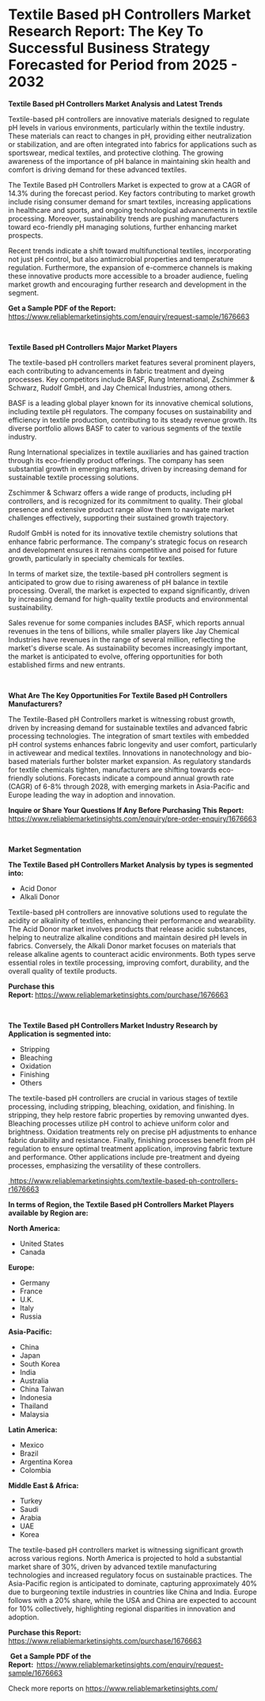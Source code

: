 <p><h1>Textile Based pH Controllers Market Research Report: The Key To Successful Business Strategy Forecasted for Period from 2025 - 2032</h1></p><p><strong>Textile Based pH Controllers Market Analysis and Latest Trends</strong></p>
<p><p>Textile-based pH controllers are innovative materials designed to regulate pH levels in various environments, particularly within the textile industry. These materials can react to changes in pH, providing either neutralization or stabilization, and are often integrated into fabrics for applications such as sportswear, medical textiles, and protective clothing. The growing awareness of the importance of pH balance in maintaining skin health and comfort is driving demand for these advanced textiles.</p><p>The Textile Based pH Controllers Market is expected to grow at a CAGR of 14.3% during the forecast period. Key factors contributing to market growth include rising consumer demand for smart textiles, increasing applications in healthcare and sports, and ongoing technological advancements in textile processing. Moreover, sustainability trends are pushing manufacturers toward eco-friendly pH managing solutions, further enhancing market prospects.</p><p>Recent trends indicate a shift toward multifunctional textiles, incorporating not just pH control, but also antimicrobial properties and temperature regulation. Furthermore, the expansion of e-commerce channels is making these innovative products more accessible to a broader audience, fueling market growth and encouraging further research and development in the segment.</p></p>
<p><strong>Get a Sample PDF of the Report:&nbsp;</strong> <a href="https://www.reliablemarketinsights.com/enquiry/request-sample/1676663?utm_campaign=2532&utm_medium=2&utm_source=Github&utm_content=ia&utm_term=24032025&utm_id=textile-based-ph-controllers">https://www.reliablemarketinsights.com/enquiry/request-sample/1676663</a></p>
<p>&nbsp;</p>
<p><strong>Textile Based pH Controllers Major Market Players</strong></p>
<p><p>The textile-based pH controllers market features several prominent players, each contributing to advancements in fabric treatment and dyeing processes. Key competitors include BASF, Rung International, Zschimmer & Schwarz, Rudolf GmbH, and Jay Chemical Industries, among others.</p><p>BASF is a leading global player known for its innovative chemical solutions, including textile pH regulators. The company focuses on sustainability and efficiency in textile production, contributing to its steady revenue growth. Its diverse portfolio allows BASF to cater to various segments of the textile industry.</p><p>Rung International specializes in textile auxiliaries and has gained traction through its eco-friendly product offerings. The company has seen substantial growth in emerging markets, driven by increasing demand for sustainable textile processing solutions.</p><p>Zschimmer & Schwarz offers a wide range of products, including pH controllers, and is recognized for its commitment to quality. Their global presence and extensive product range allow them to navigate market challenges effectively, supporting their sustained growth trajectory.</p><p>Rudolf GmbH is noted for its innovative textile chemistry solutions that enhance fabric performance. The company's strategic focus on research and development ensures it remains competitive and poised for future growth, particularly in specialty chemicals for textiles.</p><p>In terms of market size, the textile-based pH controllers segment is anticipated to grow due to rising awareness of pH balance in textile processing. Overall, the market is expected to expand significantly, driven by increasing demand for high-quality textile products and environmental sustainability.</p><p>Sales revenue for some companies includes BASF, which reports annual revenues in the tens of billions, while smaller players like Jay Chemical Industries have revenues in the range of several million, reflecting the market's diverse scale. As sustainability becomes increasingly important, the market is anticipated to evolve, offering opportunities for both established firms and new entrants.</p></p>
<p>&nbsp;</p>
<p><strong>What Are The Key Opportunities For Textile Based pH Controllers Manufacturers?</strong></p>
<p><p>The Textile-Based pH Controllers market is witnessing robust growth, driven by increasing demand for sustainable textiles and advanced fabric processing technologies. The integration of smart textiles with embedded pH control systems enhances fabric longevity and user comfort, particularly in activewear and medical textiles. Innovations in nanotechnology and bio-based materials further bolster market expansion. As regulatory standards for textile chemicals tighten, manufacturers are shifting towards eco-friendly solutions. Forecasts indicate a compound annual growth rate (CAGR) of 6-8% through 2028, with emerging markets in Asia-Pacific and Europe leading the way in adoption and innovation.</p></p>
<p><strong>Inquire or Share Your Questions If Any Before Purchasing This Report:</strong> <a href="https://www.reliablemarketinsights.com/enquiry/pre-order-enquiry/1676663?utm_campaign=2532&utm_medium=2&utm_source=Github&utm_content=ia&utm_term=24032025&utm_id=textile-based-ph-controllers">https://www.reliablemarketinsights.com/enquiry/pre-order-enquiry/1676663</a></p>
<p>&nbsp;</p>
<p><strong>Market Segmentation</strong></p>
<p><strong>The Textile Based pH Controllers Market Analysis by types is segmented into:</strong></p>
<p><ul><li>Acid Donor</li><li>Alkali Donor</li></ul></p>
<p><p>Textile-based pH controllers are innovative solutions used to regulate the acidity or alkalinity of textiles, enhancing their performance and wearability. The Acid Donor market involves products that release acidic substances, helping to neutralize alkaline conditions and maintain desired pH levels in fabrics. Conversely, the Alkali Donor market focuses on materials that release alkaline agents to counteract acidic environments. Both types serve essential roles in textile processing, improving comfort, durability, and the overall quality of textile products.</p></p>
<p><strong>Purchase this Report:&nbsp;</strong><a href="https://www.reliablemarketinsights.com/purchase/1676663?utm_campaign=2532&utm_medium=2&utm_source=Github&utm_content=ia&utm_term=24032025&utm_id=textile-based-ph-controllers">https://www.reliablemarketinsights.com/purchase/1676663</a></p>
<p>&nbsp;</p>
<p><strong>The Textile Based pH Controllers Market Industry Research by Application is segmented into:</strong></p>
<p><ul><li>Stripping</li><li>Bleaching</li><li>Oxidation</li><li>Finishing</li><li>Others</li></ul></p>
<p><p>The textile-based pH controllers are crucial in various stages of textile processing, including stripping, bleaching, oxidation, and finishing. In stripping, they help restore fabric properties by removing unwanted dyes. Bleaching processes utilize pH control to achieve uniform color and brightness. Oxidation treatments rely on precise pH adjustments to enhance fabric durability and resistance. Finally, finishing processes benefit from pH regulation to ensure optimal treatment application, improving fabric texture and performance. Other applications include pre-treatment and dyeing processes, emphasizing the versatility of these controllers.</p></p>
<p><a href="https://www.reliablemarketinsights.com/textile-based-ph-controllers-r1676663?utm_campaign=2532&utm_medium=2&utm_source=Github&utm_content=ia&utm_term=24032025&utm_id=textile-based-ph-controllers">&nbsp;https://www.reliablemarketinsights.com/textile-based-ph-controllers-r1676663</a></p>
<p><strong>In terms of Region, the Textile Based pH Controllers Market Players available by Region are:</strong></p>
<p>
    <p> <strong> North America: </strong>
        <ul>
            <li>United States</li>
            <li>Canada</li>
        </ul>
        </p> 
    <p> <strong> Europe: </strong>
        <ul>
            <li>Germany</li>
            <li>France</li>
            <li>U.K.</li>
            <li>Italy</li>
            <li>Russia</li>
        </ul>
        </p> 
    <p> <strong> Asia-Pacific: </strong>
        <ul>
            <li>China</li>
            <li>Japan</li>
            <li>South Korea</li>
            <li>India</li>
            <li>Australia</li>
            <li>China Taiwan</li>
            <li>Indonesia</li>
            <li>Thailand</li>
            <li>Malaysia</li>
        </ul>
        </p> 
    <p> <strong> Latin America: </strong>
        <ul>
            <li>Mexico</li>
            <li>Brazil</li>
            <li>Argentina Korea</li>
            <li>Colombia</li>
        </ul>
        </p> 
    <p> <strong> Middle East & Africa: </strong>
        <ul>
            <li>Turkey</li>
            <li>Saudi</li>
            <li>Arabia</li>
            <li>UAE</li>
            <li>Korea</li>
        </ul>
    </p>
    </p>
<p><p>The textile-based pH controllers market is witnessing significant growth across various regions. North America is projected to hold a substantial market share of 30%, driven by advanced textile manufacturing technologies and increased regulatory focus on sustainable practices. The Asia-Pacific region is anticipated to dominate, capturing approximately 40% due to burgeoning textile industries in countries like China and India. Europe follows with a 20% share, while the USA and China are expected to account for 10% collectively, highlighting regional disparities in innovation and adoption.</p></p>
<p><strong>Purchase this Report: </strong><a href="https://www.reliablemarketinsights.com/purchase/1676663?utm_campaign=2532&utm_medium=2&utm_source=Github&utm_content=ia&utm_term=24032025&utm_id=textile-based-ph-controllers">https://www.reliablemarketinsights.com/purchase/1676663</a></p>
<p>&nbsp;<strong>Get a Sample PDF of the Report:&nbsp;&nbsp;</strong><a href="https://www.reliablemarketinsights.com/enquiry/request-sample/1676663?utm_campaign=2532&utm_medium=2&utm_source=Github&utm_content=ia&utm_term=24032025&utm_id=textile-based-ph-controllers">https://www.reliablemarketinsights.com/enquiry/request-sample/1676663</a></p>
<p><strong></strong></p>
<p>Check more reports on <a href="https://www.reliablemarketinsights.com/?utm_campaign=2532&utm_medium=2&utm_source=Github&utm_content=ia&utm_term=24032025&utm_id=textile-based-ph-controllers">https://www.reliablemarketinsights.com/</a></p>